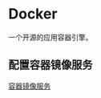 # Docker

一个开源的应用容器引擎。

## 配置容器镜像服务

[容器镜像服务](https://cr.console.aliyun.com/cn-hangzhou/instances/mirrors)
